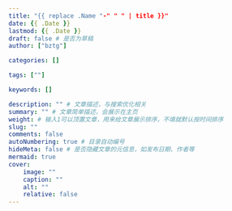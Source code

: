 ```yaml
---
title: "{{ replace .Name "-" " " | title }}"
date: {{ .Date }}
lastmod: {{ .Date }}
draft: false # 是否为草稿
author: ["bztg"]

categories: []

tags: [""]

keywords: []

description: "" # 文章描述，与搜索优化相关
summary: "" # 文章简单描述，会展示在主页
weight: # 输入1可以顶置文章，用来给文章展示排序，不填就默认按时间排序
slug: ""
comments: false
autoNumbering: true # 目录自动编号
hideMeta: false # 是否隐藏文章的元信息，如发布日期、作者等
mermaid: true
cover:
    image: ""
    caption: ""
    alt: ""
    relative: false
---
```

<meta name="referrer" content="no-referrer" />